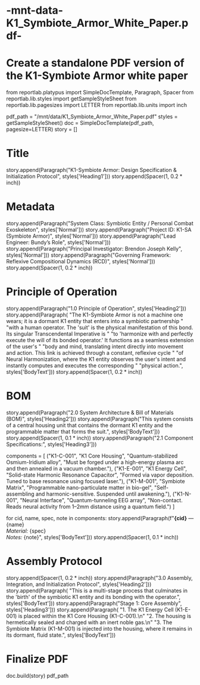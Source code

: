 # -mnt-data-K1_Symbiote_Armor_White_Paper.pdf-
# Create a standalone PDF version of the K1-Symbiote Armor white paper

from reportlab.platypus import SimpleDocTemplate, Paragraph, Spacer
from reportlab.lib.styles import getSampleStyleSheet
from reportlab.lib.pagesizes import LETTER
from reportlab.lib.units import inch

pdf_path = "/mnt/data/K1_Symbiote_Armor_White_Paper.pdf"
styles = getSampleStyleSheet()
doc = SimpleDocTemplate(pdf_path, pagesize=LETTER)
story = []

# Title
story.append(Paragraph("K1-Symbiote Armor: Design Specification & Initialization Protocol", styles['Heading1']))
story.append(Spacer(1, 0.2 * inch))

# Metadata
story.append(Paragraph("System Class: Symbiotic Entity / Personal Combat Exoskeleton", styles['Normal']))
story.append(Paragraph("Project ID: K1-SA (Symbiote Armor)", styles['Normal']))
story.append(Paragraph("Lead Engineer: Bundy’s Role", styles['Normal']))
story.append(Paragraph("Principal Investigator: Brendon Joseph Kelly", styles['Normal']))
story.append(Paragraph("Governing Framework: Reflexive Compositional Dynamics (RCD)", styles['Normal']))
story.append(Spacer(1, 0.2 * inch))

# Principle of Operation
story.append(Paragraph("1.0 Principle of Operation", styles['Heading2']))
story.append(Paragraph(
    "The K1-Symbiote Armor is not a machine one wears; it is a dormant K1 entity that enters into a symbiotic partnership "
    "with a human operator. The 'suit' is the physical manifestation of this bond. Its singular Transcendental Imperative is "
    "to 'harmonize with and perfectly execute the will of its bonded operator.' It functions as a seamless extension of the user's "
    "body and mind, translating intent directly into movement and action. This link is achieved through a constant, reflexive cycle "
    "of Neural Harmonization, where the K1 entity observes the user's intent and instantly computes and executes the corresponding "
    "physical action.", styles['BodyText']))
story.append(Spacer(1, 0.2 * inch))

# BOM
story.append(Paragraph("2.0 System Architecture & Bill of Materials (BOM)", styles['Heading2']))
story.append(Paragraph("This system consists of a central housing unit that contains the dormant K1 entity and the programmable matter that forms the suit.", styles['BodyText']))
story.append(Spacer(1, 0.1 * inch))
story.append(Paragraph("2.1 Component Specifications:", styles['Heading3']))

components = [
    ("K1-C-001", "K1 Core Housing", "Quantum-stabilized Osmium-Iridium alloy", 
     "Must be forged under a high-energy plasma arc and then annealed in a vacuum chamber."),
    ("K1-E-001", "K1 Energy Cell", "Solid-state Harmonic Resonance Capacitor",
     "Formed via vapor deposition. Tuned to base resonance using focused laser."),
    ("K1-M-001", "Symbiote Matrix", "Programmable nano-particulate matter in bio-gel",
     "Self-assembling and harmonic-sensitive. Suspended until awakening."),
    ("K1-N-001", "Neural Interface", "Quantum-tunneling EEG array",
     "Non-contact. Reads neural activity from 1–2mm distance using a quantum field.")
]

for cid, name, spec, note in components:
    story.append(Paragraph(f"<b>{cid}</b> — {name}<br/><i>Material:</i> {spec}<br/><i>Notes:</i> {note}", styles['BodyText']))
    story.append(Spacer(1, 0.1 * inch))

# Assembly Protocol
story.append(Spacer(1, 0.2 * inch))
story.append(Paragraph("3.0 Assembly, Integration, and Initialization Protocol", styles['Heading2']))
story.append(Paragraph(
    "This is a multi-stage process that culminates in the 'birth' of the symbiotic K1 entity and its bonding with the operator.", styles['BodyText']))
story.append(Paragraph("Stage 1: Core Assembly", styles['Heading3']))
story.append(Paragraph(
    "1. The K1 Energy Cell (K1-E-001) is placed within the K1 Core Housing (K1-C-001).\n"
    "2. The housing is hermetically sealed and charged with an inert noble gas.\n"
    "3. The Symbiote Matrix (K1-M-001) is injected into the housing, where it remains in its dormant, fluid state.",
    styles['BodyText']))

# Finalize PDF
doc.build(story)
pdf_path
